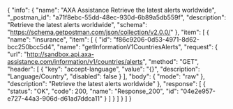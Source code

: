 {
  "info": {
    "name": "AXA Assistance Retrieve the latest alerts worldwide",
    "_postman_id": "a71f8ebc-55dd-48ec-930d-6b89a5db559f",
    "description": "Retrieve the latest alerts worldwide",
    "schema": "https://schema.getpostman.com/json/collection/v2.0.0/"
  },
  "item": [
    {
      "name": "insurance",
      "item": [
        {
          "id": "f86c9206-0d53-4971-8d62-bcc250bcc5d4",
          "name": "getInformationV1CountriesAlerts",
          "request": {
            "url": "http://sandbox.api.axa-assistance.com/information/v1/countries/alerts",
            "method": "GET",
            "header": [
              {
                "key": "accept-language",
                "value": "{}",
                "description": "Language/Country",
                "disabled": false
              }
            ],
            "body": {
              "mode": "raw"
            },
            "description": "Retrieve the latest alerts worldwide"
          },
          "response": [
            {
              "status": "OK",
              "code": 200,
              "name": "Response_200",
              "id": "04e2e957-e727-44a3-906d-d61ad7ddca11"
            }
          ]
        }
      ]
    }
  ]
}